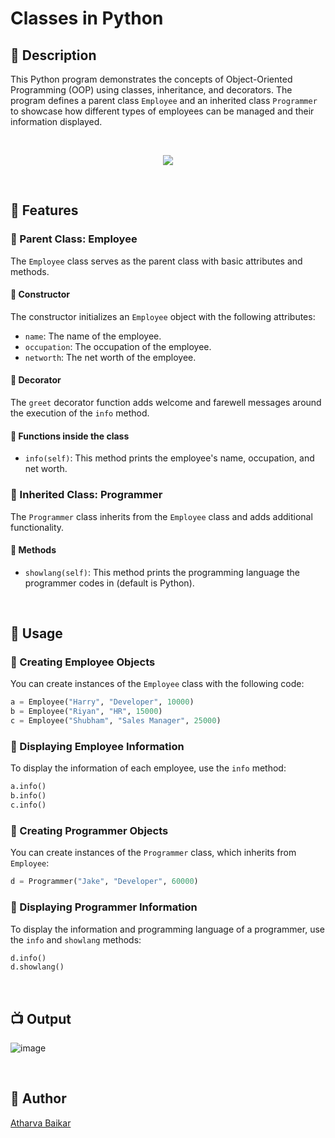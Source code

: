 
# Classes in Python

## 🌟 Description
This Python program demonstrates the concepts of Object-Oriented Programming (OOP) using classes, inheritance, and decorators. The program defines a parent class `Employee` and an inherited class `Programmer` to showcase how different types of employees can be managed and their information displayed.

<br>

<p align="center">
  <img src= "https://github.com/user-attachments/assets/24b5246d-6cce-4800-a6e9-89670824f305">
</p>

<br>

## 🔰 Features

### 💠 Parent Class: Employee
The `Employee` class serves as the parent class with basic attributes and methods.

#### 🔹 Constructor
The constructor initializes an `Employee` object with the following attributes:
- `name`: The name of the employee.
- `occupation`: The occupation of the employee.
- `networth`: The net worth of the employee.

#### 🔹 Decorator
The `greet` decorator function adds welcome and farewell messages around the execution of the `info` method.

#### 🔹 Functions inside the class
- `info(self)`: This method prints the employee's name, occupation, and net worth.

### 💠 Inherited Class: Programmer
The `Programmer` class inherits from the `Employee` class and adds additional functionality.

#### 🔹 Methods
- `showlang(self)`: This method prints the programming language the programmer codes in (default is Python).

<br>

## 🔰 Usage

### 💠 Creating Employee Objects
You can create instances of the `Employee` class with the following code:
```python
a = Employee("Harry", "Developer", 10000)
b = Employee("Riyan", "HR", 15000)
c = Employee("Shubham", "Sales Manager", 25000)
```

### 💠 Displaying Employee Information
To display the information of each employee, use the `info` method:
```python
a.info()
b.info()
c.info()
```

### 💠 Creating Programmer Objects
You can create instances of the `Programmer` class, which inherits from `Employee`:
```python
d = Programmer("Jake", "Developer", 60000)
```

### 💠 Displaying Programmer Information
To display the information and programming language of a programmer, use the `info` and `showlang` methods:
```python
d.info() 
d.showlang()
```

<br>

## 📺 Output

![image](https://github.com/user-attachments/assets/416bb679-f053-4bdb-a586-58741cc7d84e)

<br>

## 🤖 Author
[Atharva Baikar](https://github.com/DarkGuardian641)
